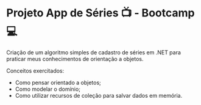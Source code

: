 # Projeto App de Séries 📺 - Bootcamp 💻

Criação de um algoritmo simples de cadastro de séries em .NET para praticar meus conhecimentos de orientação a objetos.

Conceitos exercitados:
- Como pensar orientado a objetos;
- Como modelar o domínio;
- Como utilizar recursos de coleção para salvar dados em memória.
